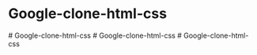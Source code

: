 # Google-clone-html-css
#   G o o g l e - c l o n e - h t m l - c s s  
 #   G o o g l e - c l o n e - h t m l - c s s  
 # Google-clone-html-css
